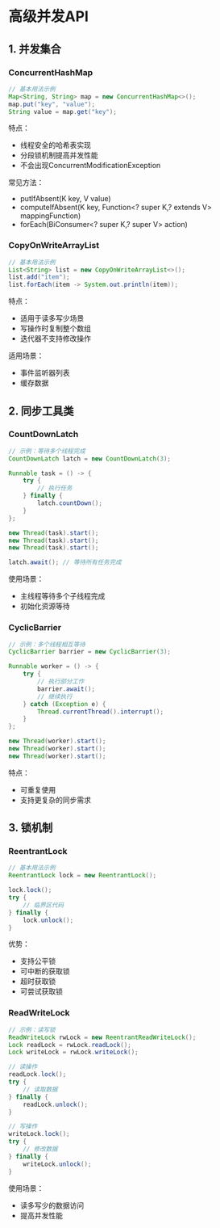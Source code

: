# 高级并发API

## 1. 并发集合

### ConcurrentHashMap
```java
// 基本用法示例
Map<String, String> map = new ConcurrentHashMap<>();
map.put("key", "value");
String value = map.get("key");
```

特点：
- 线程安全的哈希表实现
- 分段锁机制提高并发性能
- 不会出现ConcurrentModificationException

常见方法：
- putIfAbsent(K key, V value)
- computeIfAbsent(K key, Function<? super K,? extends V> mappingFunction)
- forEach(BiConsumer<? super K,? super V> action)

### CopyOnWriteArrayList
```java
// 基本用法示例
List<String> list = new CopyOnWriteArrayList<>();
list.add("item");
list.forEach(item -> System.out.println(item));
```

特点：
- 适用于读多写少场景
- 写操作时复制整个数组
- 迭代器不支持修改操作

适用场景：
- 事件监听器列表
- 缓存数据

## 2. 同步工具类

### CountDownLatch
```java
// 示例：等待多个线程完成
CountDownLatch latch = new CountDownLatch(3);

Runnable task = () -> {
    try {
        // 执行任务
    } finally {
        latch.countDown();
    }
};

new Thread(task).start();
new Thread(task).start();
new Thread(task).start();

latch.await(); // 等待所有任务完成
```

使用场景：
- 主线程等待多个子线程完成
- 初始化资源等待

### CyclicBarrier
```java
// 示例：多个线程相互等待
CyclicBarrier barrier = new CyclicBarrier(3);

Runnable worker = () -> {
    try {
        // 执行部分工作
        barrier.await();
        // 继续执行
    } catch (Exception e) {
        Thread.currentThread().interrupt();
    }
};

new Thread(worker).start();
new Thread(worker).start();
new Thread(worker).start();
```

特点：
- 可重复使用
- 支持更复杂的同步需求

## 3. 锁机制

### ReentrantLock
```java
// 基本用法示例
ReentrantLock lock = new ReentrantLock();

lock.lock();
try {
    // 临界区代码
} finally {
    lock.unlock();
}
```

优势：
- 支持公平锁
- 可中断的获取锁
- 超时获取锁
- 可尝试获取锁

### ReadWriteLock
```java
// 示例：读写锁
ReadWriteLock rwLock = new ReentrantReadWriteLock();
Lock readLock = rwLock.readLock();
Lock writeLock = rwLock.writeLock();

// 读操作
readLock.lock();
try {
    // 读取数据
} finally {
    readLock.unlock();
}

// 写操作
writeLock.lock();
try {
    // 修改数据
} finally {
    writeLock.unlock();
}
```

使用场景：
- 读多写少的数据访问
- 提高并发性能
